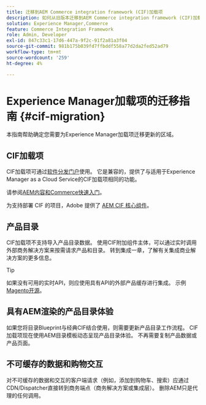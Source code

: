 ```yaml
---
title: 迁移到AEM Commerce integration framework (CIF)加载项
description: 如何从旧版本迁移到AEM Commerce integration framework (CIF)加载项。
solution: Experience Manager,Commerce
feature: Commerce Integration Framework
role: Admin, Developer
exl-id: 847c33c1-17d6-447a-9f2c-91f2a81a3f04
source-git-commit: 981b175b039fd7ffbddf558a77d2da2fed52ad79
workflow-type: tm+mt
source-wordcount: '259'
ht-degree: 4%

---
```


# Experience Manager加载项的迁移指南 {#cif-migration}

本指南帮助确定您需要为Experience Manager加载项迁移更新的区域。

## CIF加载项

CIF加载项可通过[软件分发门户](https://experience.adobe.com/#/downloads/content/software-distribution/en/aem.html?fulltext=commerce*&2_group.propertyvalues.property=.%2Fjcr%3Acontent%2Fmetadata%2Fdc%3Aversion&2_group.propertyvalues.operation=equals&2_group.propertyvalues.0_values=target-version%3Aaem%2F6-5-lts&orderby=%40jcr%3Acontent%2Fjcr%3AlastModified&orderby.sort=desc&layout=list&p.offset=0&p.limit=16)使用。 它是兼容的，提供了与适用于Experience Manager as a Cloud Service的CIF加载项相同的功能。

请参阅[AEM内容和Commerce快速入门](getting-started.md)。

为支持部署 CIF 的项目，Adobe 提供了 [AEM CIF 核心组件](https://github.com/adobe/aem-core-cif-components)。

## 产品目录

CIF加载项不支持导入产品目录数据。 使用CIF附加组件主体，可以通过实时调用外部商务解决方案来按需请求产品和目录。 转到集成一章，了解有关集成商业解决方案的更多信息。

>[!TIP]
>
>如果没有可用的实时API，则应使用具有API的外部产品缓存进行集成。 示例[Magento开源](https://business.adobe.com/cn/products/magento/open-source.html)。

## 具有AEM渲染的产品目录体验

如果您将目录Blueprint与经典CIF结合使用，则需要更新产品目录工作流程。 CIF加载项现在使用AEM目录模板动态呈现产品目录体验。 不再需要复制产品数据或产品页面。

## 不可缓存的数据和购物交互

对不可缓存的数据和交互的客户端请求（例如，添加到购物车、搜索）应通过CDN/Dispatcher直接转到商务端点（商务解决方案或集成层）。 删除AEM只是代理的任何调用。
